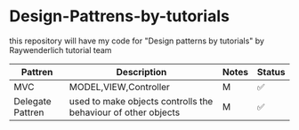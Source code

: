 # Design-Pattrens-by-tutorials
this repository will have my code for "Design patterns by tutorials" by Raywenderlich tutorial team 

| Pattren | Description | Notes | Status | 
| --- | --- | --- |  --- |
| MVC | MODEL,VIEW,Controller | M | ✅ |
| Delegate Pattren | used to make objects controlls the behaviour of other objects | M | ✅ |
